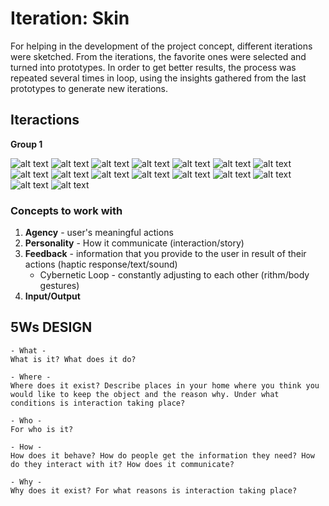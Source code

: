 # Iteration: Skin
 For helping in the development of the project concept, different iterations were sketched. From the iterations, the favorite ones were selected and turned into prototypes. In order to get better results, the process was repeated several times in loop, using the insights gathered from the last prototypes to generate new iterations.
 
 ## **Iteractions** 
 **Group 1**
 
   ![alt text](images/prototypes/group1.1.jpg)
   ![alt text](images/prototypes/group1.2.jpg)
   ![alt text](images/prototypes/group1.3.jpg)
   ![alt text](images/prototypes/group1.4.jpg)
   ![alt text](images/prototypes/group1.5.jpg)
   ![alt text](images/prototypes/group1.6.jpg)
   ![alt text](images/prototypes/group1.7.jpg)
   ![alt text](images/prototypes/group1.8.jpg)
   ![alt text](images/prototypes/group1.9.jpg)
   ![alt text](images/prototypes/group1.10.jpg)
   ![alt text](images/prototypes/group1.11.jpg)
   ![alt text](images/prototypes/group1.12.jpg)
   ![alt text](images/prototypes/group1.13.jpg)
   ![alt text](images/prototypes/group1.14.jpg)
   ![alt text](images/prototypes/group1.15.jpg)
   ![alt text](images/prototypes/group1.16.jpg)

### Concepts to work with
1. **Agency** - user's meaningful actions 
2. **Personality** - How it communicate (interaction/story)
3. **Feedback** - information that you provide to the user in result of their actions (haptic response/text/sound) 
    - Cybernetic Loop - constantly adjusting to each other (rithm/body gestures)
4. **Input/Output**


## **5Ws DESIGN** 
 
    - What -
    What is it? What does it do?

    - Where -
    Where does it exist? Describe places in your home where you think you would like to keep the object and the reason why. Under what conditions is interaction taking place?

    - Who -
    For who is it?

    - How -
    How does it behave? How do people get the information they need? How do they interact with it? How does it communicate?

    - Why -
    Why does it exist? For what reasons is interaction taking place?

